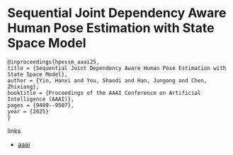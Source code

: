 # Sequential Joint Dependency Aware Human Pose Estimation with State Space Model

```
@inproceedings{hpessm_aaai25,
title = {Sequential Joint Dependency Aware Human Pose Estimation with State Space Model},
author = {Yin, Hanxi and You, Shaodi and Han, Jungong and Chen, Zhixiang},
booktitle = {Proceedings of the AAAI Conference on Artificial Intelligence (AAAI)},
pages = {9499--9507},
year = {2025}
}
```

links
- [aaai](https://ojs.aaai.org/index.php/AAAI/article/view/33029)
